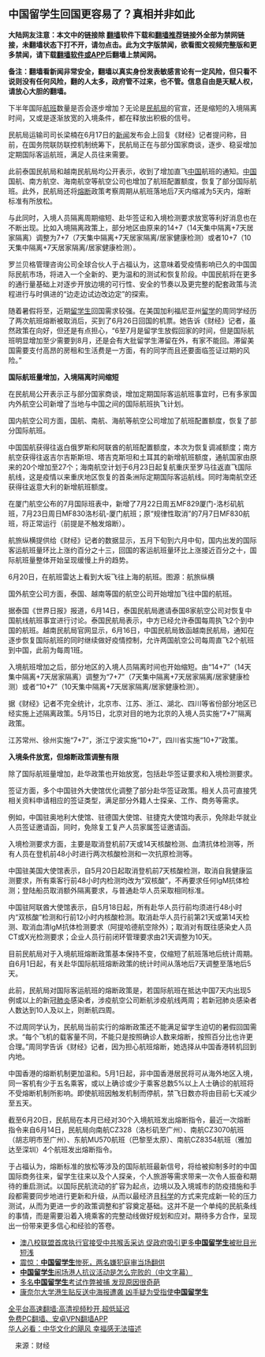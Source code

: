  <!-- 面包屑导航 --> <h2>中国留学生回国更容易了？真相并非如此</h2> <p class="notice"><b>大陆网友注意：本文中的链接除 <a href="https://github.com/bannedbook/fanqiang" >翻墙</a>软件下载和<a href="https://github.com/killgcd/justmysocks/blob/master/README.md">翻墙推荐</a>链接外全部为禁网链接，未翻墙状态下打不开，请勿点击。此为文字版禁闻，欲看图文视频完整版和更多禁闻，请下载<a href="https://github.com/bannedbook/fanqiang">翻墙软件或APP</a>后翻墙上禁闻网。</p><p>备注：翻墙看新闻非常安全，翻墙以真实身份发表敏感言论有一定风险，但只看不说则没有任何风险，翻的人太多，政府管不过来，也不管。信息自由是天赋人权，请放心大胆的翻墙。</b></p>  <div class="entry"> <p>下半年国际<a href="https://www.bannedbook.org/bnews/tag/%e8%88%aa%e7%8f%ad/" class="st_tag internal_tag" rel="tag" title="标签 航班 下的日志">航班</a>数量是否会逐步增加？无论是<a href="https://www.bannedbook.org/bnews/tag/%e6%b0%91%e8%88%aa%e5%b1%80/" class="st_tag internal_tag" rel="tag" title="标签 民航局 下的日志">民航局</a>的官宣，还是缩短的入境隔离时间，又或是逐渐放宽的入境条件，都在释放出积极的信号。</p> <p>民航局运输司司长梁楠在6月17日的<span class='wp_keywordlink_affiliate'><a href="https://www.bannedbook.org/" title="新闻">新闻</a></span>发布会上回复《财经》记者提问称，目前，在国务院联防联控机制统筹下，民航局正在与部分国家商谈，逐步、稳妥增加定期国际客运航班，满足人员往来需要。</p> <p>此前泰国民航局和越南民航局均公开表示，收到了增加直飞<span class='wp_keywordlink_affiliate'><a href="https://www.bannedbook.org/" title="中国" target="_blank">中国</a></span>航班的通知。<a href="https://www.bannedbook.org/bnews/tag/%E4%B8%AD%E5%9B%BD/" class="st_tag internal_tag" rel="tag" title="标签 中国 下的日志">中国</a>国航、南方航空、海南航空等航空公司也增加了航班配置额度，恢复了部分国际航班。此外，民航局还将<a href="https://www.bannedbook.org/bnews/tag/%E7%86%94%E6%96%AD/" class="st_tag internal_tag" rel="tag" title="标签 熔断 下的日志">熔断</a>政策考察周期从航班落地后7天内缩减为5天内，熔断标准有所放松。</p> <p>与此同时，入境人员隔离周期缩短、赴华签证和入境检测要求放宽等利好消息也在不断出现。比如入境隔离政策上，部分地区由原来的14+7（14天集中隔离+7天居家隔离）调整为7+7（7天集中隔离+7天居家隔离/居家健康检测）或者10+7（10天集中隔离+7天居家隔离/居家健康检测）。</p> <p>罗兰贝格管理咨询公司全球合伙人于占福认为，这意味着受疫情影响已久的中国国际民航市场，将进入一个全新的、更为温和的测试和恢复阶段。中国民航将在更多的通行量基础上对逐步开放边境的可行性、安全的节奏以及更完整的配套政策与流程进行与时俱进的“边走边试边改边定”的探索。</p> <p>随着暑假将至，近期<a href="https://www.bannedbook.org/bnews/tag/%e7%95%99%e5%ad%a6%e7%94%9f/" class="st_tag internal_tag" rel="tag" title="标签 留学生 下的日志">留学生</a>回国需求较强。在美国加利福尼亚州<a href="https://www.bannedbook.org/bnews/tag/%E7%95%99%E5%AD%A6/" class="st_tag internal_tag" rel="tag" title="标签 留学 下的日志">留学</a>的周同学经历了两次航班熔断被取消后，买到了6月26日回国的机票。她告诉《财经》记者，虽然政策在向好，但还是有点担心，“6至7月是留学生放假回家的时间，但是国际航班明显增加至少需要到8月，还是会有大批留学生滞留在外，有家不能回。滞留美国需要支付高昂的房租和生活费是一方面，有的同学而且还要面临签证过期的风险。”</p> <p><strong>国际航班量增加，入境隔离时间缩短</strong></p> <p>在民航局公开表示正与部分国家商谈，增加定期国际客运航班事宜时，已有多家国内外航空公司新增了当地与中国之间的国际航班执飞计划。</p>  <p>国内航空公司方面，国航、南航、海航等航空公司增加了航班配置额度，恢复了部分国际航班。</p> <p>中国国航获得往返白俄罗斯和阿联酋的航班配置额度，本次为恢复调减额度；南方航空获得往返吉尔吉斯斯坦、塔吉克斯坦和土耳其的新增航班额度，通航国家由原来的20个增加至27个；海南航空计划于6月23日起复航重庆至罗马往返直飞国际航线，这是疫情以来重庆地区恢复的首条洲际定期国际客运航线。同时海南航空还获得往返意大利的新增航班额度。</p> <p>在厦门航空公布的7月国际班表中，新增了7月22日周五MF829厦门-洛杉矶航班，7月23日周日MF830洛杉矶-厦门航班；原“规律性取消”的7月7日MF830航班，将正常运行（前提是不触发熔断）。</p> <p>航旅纵横提供给《财经》记者的数据显示，五月下旬到六月中旬，国内出发的国际客运航班量环比上涨约百分之十三，回国的客运航班量环比上涨接近百分之十，国际航班量整体开始呈现缓慢上升的趋势。</p> <p>6月20日，在航班雷达上看到大坂飞往上海的航班。图源：航旅纵横</p> <p>国外航空公司方面，泰国、越南等国的航空公司开始增加飞往中国的航班。</p> <p>据泰国《世界日报》报道，6月14日，泰国民航局邀请泰国8家航空公司对恢复中国航线航班事宜进行讨论。泰国民航局表示，中方已经允许泰国每周执飞2个到中国的航班。越南民航局官网显示，6月16日，中国民航局致函越南民航局，通知在逐步恢复国际航班的同时继续做好疫情控制，允许两国航空公司每周直飞2个航班到中国，此前为每周1班。</p> <p>入境航班增加之后，部分地区的入境人员隔离时间也开始缩短。由“14+7”（14天集中隔离+7天居家隔离）调整为“7+7”（7天集中隔离+7天居家隔离/居家健康检测）或者“10+7”（10天集中隔离+7天居家隔离/居家健康检测）。</p>  <p>据《财经》记者不完全统计，北京市、江苏、浙江、湖北、四川等省份部分地区已经实施上述隔离政策。5月15日，北京对目的地为北京的入境人员实施“7+7”隔离政策。</p> <p>江苏常州、徐州实施“7+7”，浙江宁波实施“10+7”，四川省实施“10+7”政策。</p> <p><strong>入境条件放宽，但熔断政策调整有限</strong></p> <p>除了国际航班量增加，赴华政策也开始放宽，包括赴华签证要求和入境检测要求。</p> <p>签证方面，多个中国驻外大使馆优化调整了部分赴华签证政策。相关人员可直接凭相关资料申请相应的签证类型，满足部分外籍人士探亲、工作、商务等需求。</p> <p>例如，中国驻奥地利大使馆、驻德国大使馆、驻捷克大使馆均表示，免除赴华就业人员签证邀请函，同时，免除复工复产人员家属签证邀请函。</p> <p>入境检测要求方面，主要是取消登机前7天或14天核酸检测、血清抗体检测等，所有人员在登机前48小时进行两次核酸检测和一次抗原检测等。</p> <p>中国驻美国大使馆表示，自5月20日起取消登机前7天核酸检测，取消自我健康监测要求，所有乘客行前48小时内检测均改为“双核酸”，不再要求任何IgM抗体检测；登陆船员取消额外隔离要求，与普通赴华人员采取相同标准。</p>  <p>中国驻阿联酋大使馆表示，自5月18日起，所有赴华人员行前均须进行48小时内“双核酸”检测和行前12小时内核酸检测。取消赴华人员行前第21天或第14天检测、取消血清IgM抗体检测要求（阿提哈德航空除外）；取消对有既往感染史人员CT或X光检测要求；企业人员行前闭环管理要求由21天调整为10天。</p> <p>目前民航局对于入境航班熔断政策基本保持不变，仅缩短了航班落地后统计周期。自6月1日起，有关赴华国际航班熔断政策的统计时间从落地后7天调整至落地后5天。</p> <p>此前，民航局对国际客运航班的熔断政策是，若国际航班在抵达中国7天内出现5例或以上的新冠<a href="https://www.bannedbook.org/bnews/tag/%e8%82%ba%e7%82%8e/" class="st_tag internal_tag" rel="tag" title="标签 肺炎 下的日志">肺炎</a>感染者，涉疫航空公司断航涉疫航线两周；若新冠肺炎感染者人数达到10人及以上，则断航四周。</p> <p>不过周同学认为，民航局当前实行的熔断政策还不能满足留学生迫切的暑假回国需求。“每个飞机的载客量不同，不能只是按照确诊人数来熔断，按照百分比也许更合理。”周同学告诉《财经》记者，因为担心航班熔断，她选择从中国香港转机回到内地。</p> <p>中国香港的熔断机制更加温和。5月1日起，非中国香港居民将可从海外地区入境，同一客机有少于五名乘客，或以上确诊或少于乘客总数5%以上人士确诊的航班将不受熔断机制所影响。即使航班因触发机制而停航，禁飞日数亦将由目前七天减少至五天。</p> <p>截至6月20日，民航局在本月已经对30个入境航班发出熔断指令，最近一次熔断指令来自6月14日，民航局向南航CZ328（洛杉矶至广州）、南航CZ3070航班（胡志明市至广州）、东航MU570航班（巴黎至太原）、南航CZ8354航班（雅加达至深圳）4个航班发出熔断指令。</p> <p>于占福认为，熔断标准的放松等涉及的国际航班最新信号，将给被抑制多时的中国国际商务往来，留学生往来以及个人探亲，个人旅游等需求带来一次令人振奋和期待的重启测试。以国际民航流动的扩容为起点，边境以及入境城市的防疫措施和手段都需要同步地进行更新和升级，从而以最经济且<span class='wp_keywordlink'><a href="https://www.bannedbook.org/forum11/topic309.html" title="禁片：“科学”的棍子" target="_blank">科学</a></span>的方式来完成新一轮的压力测试，从而为更进一步的政策调整和扩容奠定基础。这并不是一个单纯的民航条线的事情，而是需要沿着入境乘客的完整动线做好规划和应对。期待多方合作，呈现出一份带来更多信心和经验的答卷。</p> <div id="taboola-mid-1"></div>  <ul class='op-related-articles' title='相关阅读'> <li><a href='https://www.bannedbook.org/bnews/headline/20220618/1747310.html' target='_blank'>澳八校联盟首席执行官接受中共喉舌采访 促政府吸引更多<b>中国留学生</b>被批目光短浅</a></li> <li><a href='https://www.bannedbook.org/bnews/cnnews/20220617/1746662.html' target='_blank'>震惊：<b>中国留学生</b>惨死，两名嫌犯庭审当场翻供</a></li> <li><a href='https://www.bannedbook.org/bnews/bannedvideo/20220615/1745825.html' target='_blank'><b>中国留学生</b>闹场港人抗议活动是怎么完败的（中文字幕）</a></li> <li><a href='https://www.bannedbook.org/bnews/worldnews/20220614/1745359.html' target='_blank'>多名<b>中国留学生</b>考试作弊被捕 发现原因很奇葩</a></li> <li><a href='https://www.bannedbook.org/bnews/headline/20220610/1744055.html' target='_blank'>康奈尔大学港生贴反送中海报遭袭 凶手疑为受指使<b>中国留学生</b></a></li> </ul> <p class="texttj"> <a href="https://github.com/bannedbook/fanqiang/wiki/V2ray%E6%9C%BA%E5%9C%BA" target="_blank">全平台高速翻墙:高清视频秒开,超低延迟</a><br/> <a href="https://github.com/bannedbook/fanqiang/wiki/%E7%A6%81%E9%97%BB%E7%BD%91%E5%AE%89%E5%8D%93%E7%BF%BB%E5%A2%99%E6%96%B0%E9%97%BBAPP" target="_blank">免费PC翻墙、安卓VPN翻墙APP</a><br/> <a href="https://www.bannedbook.org/bnews/comments/20220220/1694796.html" target="_blank">华人必看：中华文化的飓风 幸福感无法描述</a> </p> <p class="src-info">　来源：财经 </p><a name='sharetosocial'></a>  <div style="margin-bottom:5px;padding-bottom:5px;clear:both"> <div id="archive-pix-1" class="banner-ads"> <!-- AuctionX Display platform tag START --> <div id="27602x728x90x621x_ADSLOT1" clicktrack="%%CLICK_URL_ESC%%"></div>  <!-- AuctionX Display platform tag END --> </div> <div id="archive-pix-2" class="banner-ads"> <!-- AuctionX Display platform tag START --> <div id="27556x300x250x621x_ADSLOT1" clicktrack="%%CLICK_URL_ESC%%" style="margin:0 auto;text-align:center"></div>  <!-- AuctionX Display platform tag END --> </div> </div>  <div id="archive-pix-1" class="banner-ads"> <!-- AuctionX Display platform tag START --> <div id="27603x728x90x621x_ADSLOT1" clicktrack="%%CLICK_URL_ESC%%"></div>  <!-- AuctionX Display platform tag END --> </div> </div><!--END ENTRY--> 